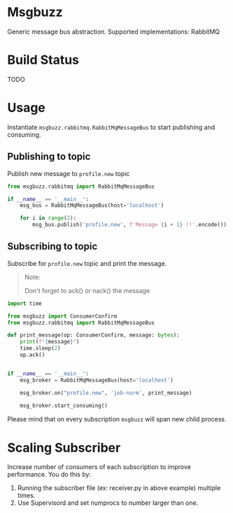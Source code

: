 # Msgbuzz

Generic message bus abstraction. Supported implementations: RabbitMQ

# Build Status
TODO

# Usage

Instantiate `msgbuzz.rabbitmq.RabbitMqMessageBus` to start publishing and consuming.

## Publishing to topic

Publish new message to `profile.new` topic

```python
from msgbuzz.rabbitmq import RabbitMqMessageBus

if __name__ == '__main__':
    msg_bus = RabbitMqMessageBus(host='localhost')

    for i in range(2):
        msg_bus.publish('profile.new', f'Message {i + 1} !!'.encode())


```

## Subscribing to topic

Subscribe for `profile.new` topic and print the message. 

> Note:
>
> Don't forget to ack() or nack() the message


```python
import time

from msgbuzz import ConsumerConfirm
from msgbuzz.rabbitmq import RabbitMqMessageBus

def print_message(op: ConsumerConfirm, message: bytes):
    print(f"{message}")
    time.sleep(2)
    op.ack()


if __name__ == '__main__':
    msg_broker = RabbitMqMessageBus(host='localhost')

    msg_broker.on("profile.new", 'job-norm', print_message)
    
    msg_broker.start_consuming()

```

Please mind that on every subscription `msgbuzz` will span new child process.

# Scaling Subscriber

Increase number of consumers of each subscription to improve performance. 
You do this by:
1. Running the subscriber file (ex: receiver.py in above example) multiple times.
2. Use Supervisord and set numprocs to number larger than one. 

 